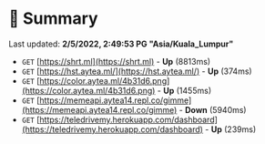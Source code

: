 # 📖 Summary
Last updated: **2/5/2022, 2:49:53 PG "Asia/Kuala_Lumpur"**

- `GET` [https://shrt.ml](https://shrt.ml) - **Up** (8813ms)
- `GET` [https://hst.aytea.ml/](https://hst.aytea.ml/) - **Up** (374ms)
- `GET` [https://color.aytea.ml/4b31d6.png](https://color.aytea.ml/4b31d6.png) - **Up** (1455ms)
- `GET` [https://memeapi.aytea14.repl.co/gimme](https://memeapi.aytea14.repl.co/gimme) - **Down** (5940ms)
- `GET` [https://teledrivemy.herokuapp.com/dashboard](https://teledrivemy.herokuapp.com/dashboard) - **Up** (239ms)
